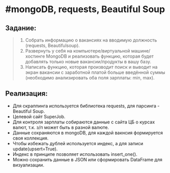 # #mongoDB, requests, Beautiful Soup

## Задание:
> 1. Собрать информацию о вакансиях на вводимую должность (requests, Beautifulsoup).
> 2. Развернуть у себя на компьютере/виртуальной машине/хостинге MongoDB и
   реализовать функцию, которая будет добавлять только новые вакансии/продукты
   в вашу базу.
> 3. Написать функцию, которая производит поиск и выводит на экран вакансии
   с заработной платой больше введённой суммы (необходимо анализировать
   оба поля зарплаты: min, max).

## Реализация:
- Для скраппинга используется библиотека requests, для парсинга - Beautiful Soup.
- Целевой сайт SuperJob.
- Для контроля зарплаты собираются данные с сайта ЦБ о курсах валют, т.к.
  з/п может быть в разной валюте.
- Данные сохраняются в mongoDB, для каждой вакнсия формируется своя коллекция.
- Чтобы избежать дублей используется индекс, а для записи update(upsert=True).
- Индекс в принципе позволяет использовать insert_one().
- Можно сохранить данные в JSON или сформировать DataFrame для визуализации.